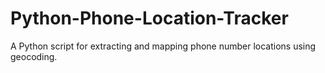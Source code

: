 # Python-Phone-Location-Tracker
A Python script for extracting and mapping phone number locations using geocoding.
